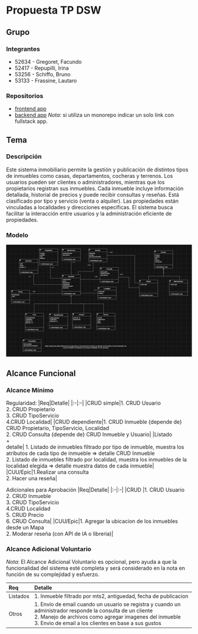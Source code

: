 # Propuesta TP DSW

## Grupo
### Integrantes
* 52634 - Gregoret, Facundo
* 52417 - Repupilli, Irina
* 53256 - Schiffo, Bruno
* 53133 - Frassine, Lautaro

### Repositorios
* [frontend app](http://hyperlinkToGihubOrGitlab)
* [backend app](https://github.com/iri-repupilli/inmobiliariaBackend)
*Nota*: si utiliza un monorepo indicar un solo link con fullstack app.

## Tema
### Descripción
Este sistema inmobiliario permite la gestión y publicación de distintos tipos de inmuebles como casas, departamentos, cocheras y terrenos. Los usuarios pueden ser clientes o administradores, mientras que los propietarios registran sus inmuebles. Cada inmueble incluye información detallada, historial de precios y puede recibir consultas y reseñas. Está clasificado por tipo y servicio (venta o alquiler). Las propiedades están vinculadas a localidades y direcciones específicas. El sistema busca facilitar la interacción entre usuarios y la administración eficiente de propiedades.

### Modelo
![Modelo de datos](Inmobiliaria.png)

## Alcance Funcional 

### Alcance Mínimo


Regularidad:
|Req|Detalle|
|:-|:-|
|CRUD simple|1. CRUD Usuario <br>2. CRUD Propietario<br>3. CRUD TipoServicio<br/> 4.CRUD Localidad|
|CRUD dependiente|1. CRUD Inmueble {depende de} CRUD Propietario, TipoServicio, Localidad<br>2. CRUD Consulta {depende de} CRUD Inmueble y Usuario|
|Listado<br>+<br>detalle| 1. Listado de inmuebles filtrado por tipo de inmueble, muestra los atributos de cada tipo de inmueble => detalle CRUD Inmueble<br> 2. Listado de inmuebles filtrado por localidad, muestra los inmuebles de la localidad elegida => detalle muestra datos de cada inmueble|
|CUU/Epic|1.Realizar una consulta<br>2. Hacer una reseña|


Adicionales para Aprobación
|Req|Detalle|
|:-|:-|
|CRUD |1. CRUD Usuario <br>2. CRUD Inmueble<br>3. CRUD TipoServicio<br/> 4.CRUD Localidad <br/> 5. CRUD Precio <br>6. CRUD Consulta|
|CUU/Epic|1. Agregar la ubicacion de los inmuebles desde un Mapa<br>2. Moderar reseña (con API de IA o libreria)|


### Alcance Adicional Voluntario

*Nota*: El Alcance Adicional Voluntario es opcional, pero ayuda a que la funcionalidad del sistema esté completa y será considerado en la nota en función de su complejidad y esfuerzo.

|Req|Detalle|
|:-|:-|
|Listados |1. Inmueble filtrado por mts2, antiguedad, fecha de publicacion<br>|
|Otros|1. Envío de email cuando un usuario se registra y cuando un administrador responde la consulta de un cliente<br/>2. Manejo de archivos como agregar imagenes del inmueble<br/> 3. Envio de email a los clientes en base a sus gustos|

